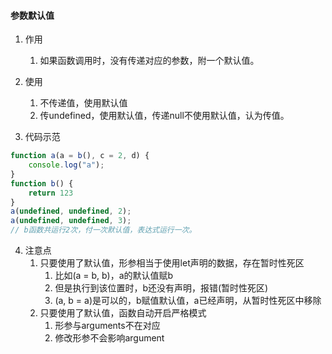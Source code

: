 
#### 参数默认值

1. 作用
   1) 如果函数调用时，没有传递对应的参数，附一个默认值。


2. 使用
   1) 不传递值，使用默认值
   2) 传undefined，使用默认值，传递null不使用默认值，认为传值。


3. 代码示范
```js
function a(a = b(), c = 2, d) {
    console.log("a");
}
function b() {
    return 123
}
a(undefined, undefined, 2);
a(undefined, undefined, 3);
// b函数共运行2次，付一次默认值，表达式运行一次。
```


4. 注意点
   1) 只要使用了默认值，形参相当于使用let声明的数据，存在暂时性死区
      1) 比如(a = b, b)，a的默认值赋b
      2) 但是执行到该位置时，b还没有声明，报错(暂时性死区)
      3) (a, b = a)是可以的，b赋值默认值，a已经声明，从暂时性死区中移除
   2) 只要使用了默认值，函数自动开启严格模式
      1) 形参与arguments不在对应
      2) 修改形参不会影响argument




